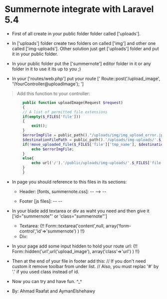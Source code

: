 # Summernote integrate with Laravel 5.4

* First of all create in your public folder folder called ['uploads'].
* In ['uploads'] folder create two folders on called ['img'] and other one called ['img-uploads'].
	Other solution just get ['uploads'] folder and put it in your public folder.

* In your public folder put the ['summernote'] editor folder in it or any folder in it to use it its up to you ;)

* In your ['routes/web.php'] put your route [' Route::post('/upload_image', '\YourController@uploadImage'); ']

>	 Add this function to your controller:
```php	
	    public function uploadImage(Request $request)
	    {
		// A list of permitted file extensions
		if(empty($_FILES['file']))
		{
		    exit(); 
		}
		$errorImgFile = public_path()."/uploads/img/img_upload_error.jpg";
		$destinationFilePath = public_path().'/uploads/img-uploads/'.$_FILES['file']['name'];
		if(!move_uploaded_file($_FILES['file']['tmp_name'], $destinationFilePath)){
		    echo $errorImgFile;
		}
		else{
		    echo url('/').'/public/uploads/img-uploads/'.$_FILES['file']['name'];
		}
	    }
```

* In page you should reference to this files in its sections:
	* Header: [fonts, summernote.css]:
	  -- <link href="{{ asset('public/summernote/css/font-awesome.css')}}" rel="stylesheet"> -->
          -- <link href="{{ asset('public/summernote/css/summernote.css')}}" rel="stylesheet" type="text/css" />
	
	* Footer [js files]:
	  -- <script src="{{ asset('public/summernote/js/summernote.js')}}"></script>
	  -- <script src="{{ asset('public/summernote/js/bootstrap.min.js')}}"></script>


* In your blade add textarea or div as waht you need and then give it ['id="summernote"' or 'class="summernote"']
	* Textarea:
		{!! Form::textarea('content',null, array('form-control','id'=>'summernote') ) !!}
	* Div:
		<div id='summernote'></div>

* In your page add some input hidden to hold your route url: 
		{!! Form::hidden('url',url('upload_image'), array('class'=>'url') ) !!}

* Then at the end of your file in footer add this:
	// If you don't need custom it remove toolbar from under list.
	// Also, you must replac '#' by '.' if you used class instead of id.
	<script>
	    $(document).ready(function() {
		$('#summernote').summernote({
		    height: 200,  
		    toolbar: [
		    ['style', ['bold', 'italic', 'underline', 'clear']],
		    ['font', ['strikethrough', 'superscript', 'subscript']],
		    ['fontsize', ['fontsize']],
		    ['color', ['color']],
		    ['para', ['ul', 'ol', 'paragraph']],
		    ['height', ['height']],
		    ['insert', ['picture']],
		  ]
		});
	    });
	  </script>

* Now you can try and have fun. ^_^ 
* By: Ahmad Raafat and AymanElshehawy
